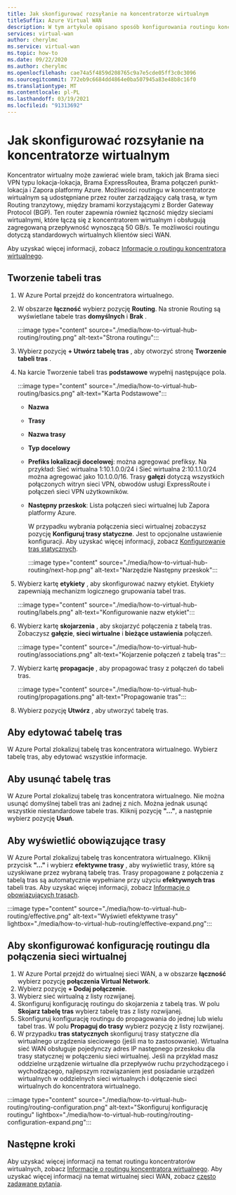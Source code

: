 ```yaml
---
title: Jak skonfigurować rozsyłanie na koncentratorze wirtualnym
titleSuffix: Azure Virtual WAN
description: W tym artykule opisano sposób konfigurowania routingu koncentratora wirtualnego
services: virtual-wan
author: cherylmc
ms.service: virtual-wan
ms.topic: how-to
ms.date: 09/22/2020
ms.author: cherylmc
ms.openlocfilehash: cae74a5f4859d208765c9a7e5cde05ff3c0c3096
ms.sourcegitcommit: 772eb9c6684dd4864e0ba507945a83e48b8c16f0
ms.translationtype: MT
ms.contentlocale: pl-PL
ms.lasthandoff: 03/19/2021
ms.locfileid: "91313692"
---
```

# <a name="how-to-configure-virtual-hub-routing"></a>Jak skonfigurować rozsyłanie na koncentratorze wirtualnym

Koncentrator wirtualny może zawierać wiele bram, takich jak Brama sieci VPN typu lokacja-lokacja, Brama ExpressRoutea, Brama połączeń punkt-lokacja i Zapora platformy Azure. Możliwości routingu w koncentratorze wirtualnym są udostępniane przez router zarządzający całą trasą, w tym Routing tranzytowy, między bramami korzystającymi z Border Gateway Protocol (BGP). Ten router zapewnia również łączność między sieciami wirtualnymi, które łączą się z koncentratorem wirtualnym i obsługują zagregowaną przepływność wynoszącą 50 GB/s. Te możliwości routingu dotyczą standardowych wirtualnych klientów sieci WAN.

Aby uzyskać więcej informacji, zobacz [Informacje o routingu koncentratora wirtualnego](about-virtual-hub-routing.md).

## <a name="create-a-route-table"></a><a name="create-table"></a>Tworzenie tabeli tras

1. W Azure Portal przejdź do koncentratora wirtualnego.
2. W obszarze **łączność** wybierz pozycję **Routing**. Na stronie Routing są wyświetlane tabele tras **domyślnych** i **Brak** .

   :::image type="content" source="./media/how-to-virtual-hub-routing/routing.png" alt-text="Strona routingu":::
3. Wybierz pozycję **+ Utwórz tabelę tras** , aby otworzyć stronę **Tworzenie tabeli tras** .
4. Na karcie Tworzenie tabeli tras **podstawowe** wypełnij następujące pola.

   :::image type="content" source="./media/how-to-virtual-hub-routing/basics.png" alt-text="Karta Podstawowe":::

   * **Nazwa**
   * **Trasy**
   * **Nazwa trasy**
   * **Typ docelowy**
   * **Prefiks lokalizacji docelowej**: można agregować prefiksy. Na przykład: Sieć wirtualna 1:10.1.0.0/24 i Sieć wirtualna 2:10.1.1.0/24 można agregować jako 10.1.0.0/16. Trasy **gałęzi** dotyczą wszystkich połączonych witryn sieci VPN, obwodów usługi ExpressRoute i połączeń sieci VPN użytkowników.
   * **Następny przeskok**: Lista połączeń sieci wirtualnej lub Zapora platformy Azure.

     W przypadku wybrania połączenia sieci wirtualnej zobaczysz pozycję **Konfiguruj trasy statyczne**. Jest to opcjonalne ustawienie konfiguracji. Aby uzyskać więcej informacji, zobacz [Konfigurowanie tras statycznych](about-virtual-hub-routing.md#static).

      :::image type="content" source="./media/how-to-virtual-hub-routing/next-hop.png" alt-text="Narzędzie Następny przeskok":::

5. Wybierz kartę **etykiety** , aby skonfigurować nazwy etykiet. Etykiety zapewniają mechanizm logicznego grupowania tabel tras.

    :::image type="content" source="./media/how-to-virtual-hub-routing/labels.png" alt-text="Konfigurowanie nazw etykiet":::

6. Wybierz kartę **skojarzenia** , aby skojarzyć połączenia z tabelą tras.
Zobaczysz **gałęzie**, **sieci wirtualne** i **bieżące ustawienia** połączeń.

    :::image type="content" source="./media/how-to-virtual-hub-routing/associations.png" alt-text="Kojarzenie połączeń z tabelą tras":::

7. Wybierz kartę **propagacje** , aby propagować trasy z połączeń do tabeli tras.

    :::image type="content" source="./media/how-to-virtual-hub-routing/propagations.png" alt-text="Propagowanie tras":::

8. Wybierz pozycję **Utwórz** , aby utworzyć tabelę tras.

## <a name="to-edit-a-route-table"></a><a name="edit-table"></a>Aby edytować tabelę tras

W Azure Portal zlokalizuj tabelę tras koncentratora wirtualnego. Wybierz tabelę tras, aby edytować wszystkie informacje.

## <a name="to-delete-a-route-table"></a><a name="delete-table"></a>Aby usunąć tabelę tras

W Azure Portal zlokalizuj tabelę tras koncentratora wirtualnego. Nie można usunąć domyślnej tabeli tras ani żadnej z nich. Można jednak usunąć wszystkie niestandardowe tabele tras. Kliknij pozycję **"..."**, a następnie wybierz pozycję **Usuń**.

## <a name="to-view-effective-routes"></a><a name="view-routes"></a>Aby wyświetlić obowiązujące trasy

W Azure Portal zlokalizuj tabelę tras koncentratora wirtualnego. Kliknij przycisk **"..."** i wybierz **efektywne trasy** , aby wyświetlić trasy, które są uzyskiwane przez wybraną tabelę tras. Trasy propagowane z połączenia z tabelą tras są automatycznie wypełniane przy użyciu **efektywnych tras** tabeli tras. Aby uzyskać więcej informacji, zobacz [Informacje o obowiązujących trasach](effective-routes-virtual-hub.md).

:::image type="content" source="./media/how-to-virtual-hub-routing/effective.png" alt-text="Wyświetl efektywne trasy" lightbox="./media/how-to-virtual-hub-routing/effective-expand.png":::

## <a name="to-set-up-routing-configuration-for-a-virtual-network-connection"></a><a name="routing-configuration"></a>Aby skonfigurować konfigurację routingu dla połączenia sieci wirtualnej

1. W Azure Portal przejdź do wirtualnej sieci WAN, a w obszarze **łączność** wybierz pozycję **połączenia Virtual Network**.
1. Wybierz pozycję **+ Dodaj połączenie**.
1. Wybierz sieć wirtualną z listy rozwijanej.
1. Skonfiguruj konfigurację routingu do skojarzenia z tabelą tras. W polu **Skojarz tabelę tras** wybierz tabelę tras z listy rozwijanej.
1. Skonfiguruj konfigurację routingu do propagowania do jednej lub wielu tabel tras. W polu **Propaguj do trasy** wybierz pozycję z listy rozwijanej.
1. W przypadku **tras statycznych** skonfiguruj trasy statyczne dla wirtualnego urządzenia sieciowego (jeśli ma to zastosowanie). Wirtualna sieć WAN obsługuje pojedynczy adres IP następnego przeskoku dla trasy statycznej w połączeniu sieci wirtualnej. Jeśli na przykład masz oddzielne urządzenie wirtualne dla przepływów ruchu przychodzącego i wychodzącego, najlepszym rozwiązaniem jest posiadanie urządzeń wirtualnych w oddzielnych sieci wirtualnych i dołączenie sieci wirtualnych do koncentratora wirtualnego.


:::image type="content" source="./media/how-to-virtual-hub-routing/routing-configuration.png" alt-text="Skonfiguruj konfigurację routingu" lightbox="./media/how-to-virtual-hub-routing/routing-configuration-expand.png":::

## <a name="next-steps"></a>Następne kroki

Aby uzyskać więcej informacji na temat routingu koncentratorów wirtualnych, zobacz [Informacje o routingu koncentratora wirtualnego](about-virtual-hub-routing.md).
Aby uzyskać więcej informacji na temat wirtualnej sieci WAN, zobacz [często zadawane pytania](virtual-wan-faq.md).
